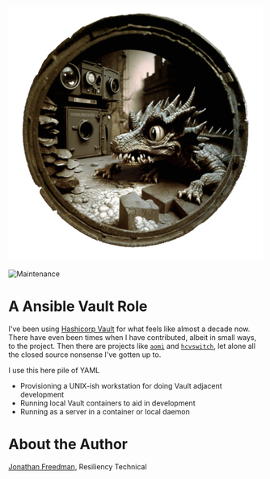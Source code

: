 ![Voila sont les dragons](images/dragons.png)

![Maintenance](https://img.shields.io/maintenance/yes/2024.svg)

# A Ansible Vault Role

I've been using [Hashicorp Vault](https://www.vaultproject.io/) for what feels like almost a decade now. There have even been times when I have contributed, albeit in small ways, to the project. Then there are projects like [`aomi`](https://autodesk.github.io/aomi/) and [`hcvswitch`](https://github.com/otakup0pe/hcvswitch), let alone all the closed source nonsense I've gotten up to.

I use this here pile of YAML

* Provisioning a UNIX-ish workstation for doing Vault adjacent development
* Running local Vault containers to aid in development
* Running as a server in a container or local daemon

# About the Author

[Jonathan Freedman](http://jonathanfreedman.bio/), Resiliency Technical
